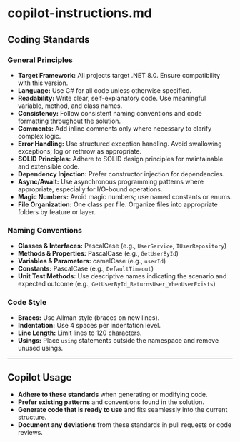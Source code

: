 # copilot-instructions.md

## Coding Standards

### General Principles
- **Target Framework:** All projects target .NET 8.0. Ensure compatibility with this version.
- **Language:** Use C# for all code unless otherwise specified.
- **Readability:** Write clear, self-explanatory code. Use meaningful variable, method, and class names.
- **Consistency:** Follow consistent naming conventions and code formatting throughout the solution.
- **Comments:** Add inline comments only where necessary to clarify complex logic.
- **Error Handling:** Use structured exception handling. Avoid swallowing exceptions; log or rethrow as appropriate.
- **SOLID Principles:** Adhere to SOLID design principles for maintainable and extensible code.
- **Dependency Injection:** Prefer constructor injection for dependencies.
- **Async/Await:** Use asynchronous programming patterns where appropriate, especially for I/O-bound operations.
- **Magic Numbers:** Avoid magic numbers; use named constants or enums.
- **File Organization:** One class per file. Organize files into appropriate folders by feature or layer.

### Naming Conventions
- **Classes & Interfaces:** PascalCase (e.g., `UserService`, `IUserRepository`)
- **Methods & Properties:** PascalCase (e.g., `GetUserById`)
- **Variables & Parameters:** camelCase (e.g., `userId`)
- **Constants:** PascalCase (e.g., `DefaultTimeout`)
- **Unit Test Methods:** Use descriptive names indicating the scenario and expected outcome (e.g., `GetUserById_ReturnsUser_WhenUserExists`)

### Code Style
- **Braces:** Use Allman style (braces on new lines).
- **Indentation:** Use 4 spaces per indentation level.
- **Line Length:** Limit lines to 120 characters.
- **Usings:** Place `using` statements outside the namespace and remove unused usings.

---

## Copilot Usage

- **Adhere to these standards** when generating or modifying code.
- **Prefer existing patterns** and conventions found in the solution.
- **Generate code that is ready to use** and fits seamlessly into the current structure.
- **Document any deviations** from these standards in pull requests or code reviews.
